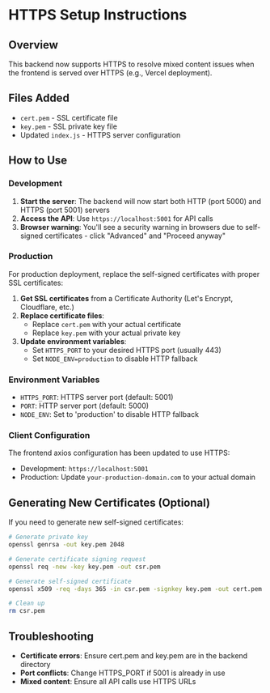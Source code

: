 # HTTPS Setup Instructions

## Overview
This backend now supports HTTPS to resolve mixed content issues when the frontend is served over HTTPS (e.g., Vercel deployment).

## Files Added
- `cert.pem` - SSL certificate file
- `key.pem` - SSL private key file
- Updated `index.js` - HTTPS server configuration

## How to Use

### Development
1. **Start the server**: The backend will now start both HTTP (port 5000) and HTTPS (port 5001) servers
2. **Access the API**: Use `https://localhost:5001` for API calls
3. **Browser warning**: You'll see a security warning in browsers due to self-signed certificates - click "Advanced" and "Proceed anyway"

### Production
For production deployment, replace the self-signed certificates with proper SSL certificates:

1. **Get SSL certificates** from a Certificate Authority (Let's Encrypt, Cloudflare, etc.)
2. **Replace certificate files**:
   - Replace `cert.pem` with your actual certificate
   - Replace `key.pem` with your actual private key
3. **Update environment variables**:
   - Set `HTTPS_PORT` to your desired HTTPS port (usually 443)
   - Set `NODE_ENV=production` to disable HTTP fallback

### Environment Variables
- `HTTPS_PORT`: HTTPS server port (default: 5001)
- `PORT`: HTTP server port (default: 5000)
- `NODE_ENV`: Set to 'production' to disable HTTP fallback

### Client Configuration
The frontend axios configuration has been updated to use HTTPS:
- Development: `https://localhost:5001`
- Production: Update `your-production-domain.com` to your actual domain

## Generating New Certificates (Optional)
If you need to generate new self-signed certificates:

```bash
# Generate private key
openssl genrsa -out key.pem 2048

# Generate certificate signing request
openssl req -new -key key.pem -out csr.pem

# Generate self-signed certificate
openssl x509 -req -days 365 -in csr.pem -signkey key.pem -out cert.pem

# Clean up
rm csr.pem
```

## Troubleshooting
- **Certificate errors**: Ensure cert.pem and key.pem are in the backend directory
- **Port conflicts**: Change HTTPS_PORT if 5001 is already in use
- **Mixed content**: Ensure all API calls use HTTPS URLs
